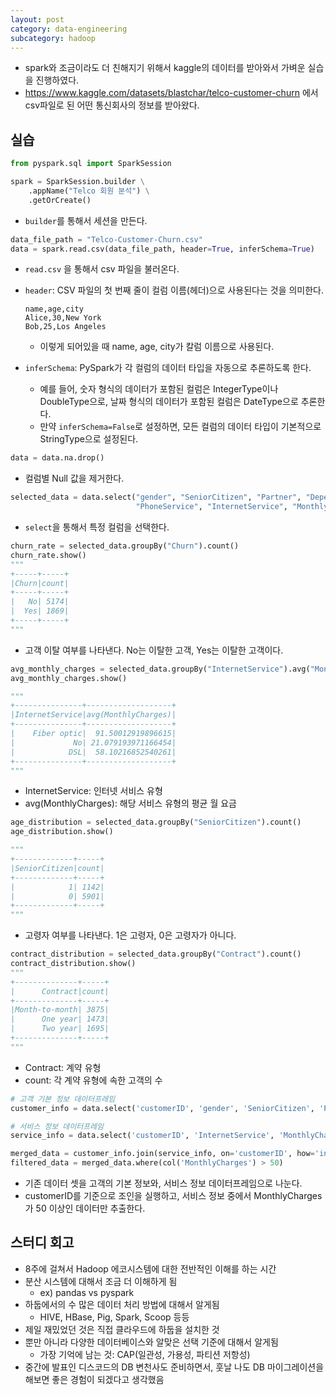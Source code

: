 ```yaml
---
layout: post
category: data-engineering
subcategory: hadoop
---
```


- spark와 조금이라도 더 친해지기 위해서 kaggle의 데이터를 받아와서 가벼운 실습을 진행하였다.
- https://www.kaggle.com/datasets/blastchar/telco-customer-churn 에서 csv파일로 된 어떤 통신회사의 정보를 받아왔다.

## 실습

```python
from pyspark.sql import SparkSession

spark = SparkSession.builder \
    .appName("Telco 회원 분석") \
    .getOrCreate()
```

- `builder`를 통해서 세션을 만든다.

```python
data_file_path = "Telco-Customer-Churn.csv"
data = spark.read.csv(data_file_path, header=True, inferSchema=True)
```
- `read.csv` 을 통해서 csv 파일을 불러온다.
- `header`: CSV 파일의 첫 번째 줄이 컬럼 이름(헤더)으로 사용된다는 것을 의미한다.
    
    ```
    name,age,city
    Alice,30,New York
    Bob,25,Los Angeles
    ```

    - 이렇게 되어있을 때 name, age, city가 칼럼 이름으로 사용된다.

- `inferSchema`: PySpark가 각 컬럼의 데이터 타입을 자동으로 추론하도록 한다.
    - 예를 들어, 숫자 형식의 데이터가 포함된 컬럼은 IntegerType이나 DoubleType으로, 날짜 형식의 데이터가 포함된 컬럼은 DateType으로 추론한다.
    - 만약 `inferSchema=False`로 설정하면, 모든 컬럼의 데이터 타입이 기본적으로 StringType으로 설정된다.

```python
data = data.na.drop()
```

- 컬럼별 Null 값을 제거한다.

```python
selected_data = data.select("gender", "SeniorCitizen", "Partner", "Dependents", "tenure", 
                            "PhoneService", "InternetService", "MonthlyCharges", "TotalCharges", "Churn", "Constract")
```

- `select`을 통해서 특정 컬럼을 선택한다.

```python
churn_rate = selected_data.groupBy("Churn").count()
churn_rate.show()
"""
+-----+-----+
|Churn|count|
+-----+-----+
|   No| 5174|
|  Yes| 1869|
+-----+-----+
"""
```

- 고객 이탈 여부를 나타낸다. No는 이탈한 고객, Yes는 이탈한 고객이다.

```python
avg_monthly_charges = selected_data.groupBy("InternetService").avg("MonthlyCharges")
avg_monthly_charges.show()

"""
+---------------+-------------------+
|InternetService|avg(MonthlyCharges)|
+---------------+-------------------+
|    Fiber optic|  91.50012919896615|
|             No| 21.079193971166454|
|            DSL|  58.10216852540261|
+---------------+-------------------+
"""
```

- InternetService: 인터넷 서비스 유형
- avg(MonthlyCharges): 해당 서비스 유형의 평균 월 요금

```python
age_distribution = selected_data.groupBy("SeniorCitizen").count()
age_distribution.show()

"""
+-------------+-----+
|SeniorCitizen|count|
+-------------+-----+
|            1| 1142|
|            0| 5901|
+-------------+-----+
"""
```

- 고령자 여부를 나타낸다. 1은 고령자, 0은 고령자가 아니다.


```python
contract_distribution = selected_data.groupBy("Contract").count()
contract_distribution.show()
"""
+--------------+-----+
|      Contract|count|
+--------------+-----+
|Month-to-month| 3875|
|      One year| 1473|
|      Two year| 1695|
+--------------+-----+ 
"""
```

- Contract: 계약 유형
- count: 각 계약 유형에 속한 고객의 수

```python
# 고객 기본 정보 데이터프레임
customer_info = data.select('customerID', 'gender', 'SeniorCitizen', 'Partner', 'Dependents')

# 서비스 정보 데이터프레임
service_info = data.select('customerID', 'InternetService', 'MonthlyCharges', 'TotalCharges')

merged_data = customer_info.join(service_info, on='customerID', how='inner')
filtered_data = merged_data.where(col('MonthlyCharges') > 50)
```

- 기존 데이터 셋을 고객의 기본 정보와, 서비스 정보 데이터프레임으로 나눈다.
- customerID를 기준으로 조인을 실행하고, 서비스 정보 중에서 MonthlyCharges가 50 이상인 데이터만 추출한다.


## 스터디 회고
- 8주에 걸쳐서 Hadoop 에코시스템에 대한 전반적인 이해를 하는 시간
- 분산 시스템에 대해서 조금 더 이해하게 됨
    - ex) pandas vs pyspark
- 하둡에서의 수 많은 데이터 처리 방법에 대해서 알게됨
    - HIVE, HBase, Pig, Spark, Scoop 등등
- 제일 재밌었던 것은 직접 클라우드에 하둡을 설치한 것
- 뿐만 아니라 다양한 데이터베이스와 알맞은 선택 기준에 대해서 알게됨
    - 가장 기억에 남는 것: CAP(일관성, 가용성, 파티션 저항성)
- 중간에 발표인 디스코드의 DB 변천사도 준비하면서, 훗날 나도 DB 마이그레이션을 해보면 좋은 경험이 되겠다고 생각했음